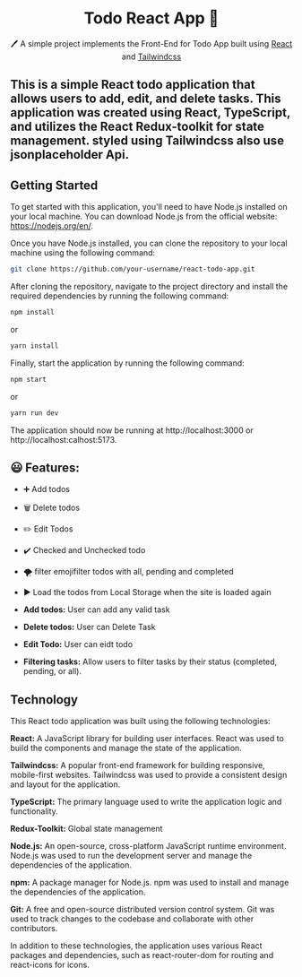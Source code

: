 <h1 align="center">Todo React App  📝</h1> 
<p align="center">
  🖊️ A simple  project implements the Front-End for Todo App built using <a href="https://reactjs.org/">React</a> and <a href="https://tailwindcss.com/">Tailwindcss</a>
</p>



## This is a simple React todo application that allows users to add, edit, and delete tasks. This application was created using React, TypeScript, and utilizes the React Redux-toolkit for state management. styled using Tailwindcss also use jsonplaceholder Api.

## Getting Started

To get started with this application, you'll need to have Node.js installed on your local machine. You can download Node.js from the official website: https://nodejs.org/en/.

Once you have Node.js installed, you can clone the repository to your local machine using the following command:

```bash
git clone https://github.com/your-username/react-todo-app.git

```

After cloning the repository, navigate to the project directory and install the required dependencies by running the following command:

```bash
npm install

```

or 

```bash
yarn install

```


Finally, start the application by running the following command:

```bash
npm start

```

or 

```bash
yarn run dev

```

The application should now be running at http://localhost:3000 or http://localhost:calhost:5173.


## 😃 Features:

- ➕ Add todos
- 🗑️ Delete todos
- ✏️ Edit Todos
- ✔️ Checked and Unchecked todo
- 🌪️ filter emojifilter todos with all, pending and completed
- ▶️ Load the todos from Local Storage when the site is loaded again

- **Add todos:** User can add any valid task
- **Delete todos:** User can Delete Task
- **Edit Todo:** User can eidt todo
- **Filtering tasks:** Allow users to filter tasks by their status (completed, pending, or all).


## Technology

This React todo application was built using the following technologies:

**React:** A JavaScript library for building user interfaces. React was used to build the components and manage the state of the application.

**Tailwindcss:** A popular front-end framework for building responsive, mobile-first websites. Tailwindcss was used to provide a consistent design and layout for the application.

**TypeScript:** The primary language used to write the application logic and functionality.

**Redux-Toolkit:** Global state management

**Node.js:** An open-source, cross-platform JavaScript runtime environment. Node.js was used to run the development server and manage the dependencies of the application.

**npm:** A package manager for Node.js. npm was used to install and manage the dependencies of the application.

**Git:** A free and open-source distributed version control system. Git was used to track changes to the codebase and collaborate with other contributors.

In addition to these technologies, the application uses various React packages and dependencies, such as react-router-dom for routing and react-icons for icons.
